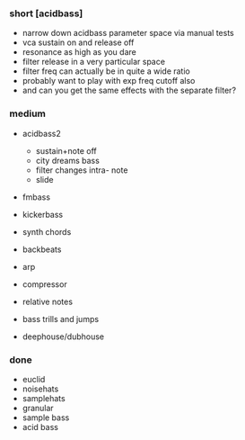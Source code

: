 ### short [acidbass]

- narrow down acidbass parameter space via manual tests
- vca sustain on and release off
- resonance as high as you dare
- filter release in a very particular space
- filter freq can actually be in quite a wide ratio
- probably want to play with exp freq cutoff also
- and can you get the same effects with the separate filter? 

### medium

- acidbass2
  - sustain+note off
  - city dreams bass
  - filter changes intra- note
  - slide

- fmbass
- kickerbass
- synth chords
- backbeats

- arp
- compressor 
- relative notes
- bass trills and jumps
- deephouse/dubhouse

### done

- euclid
- noisehats
- samplehats
- granular
- sample bass
- acid bass
